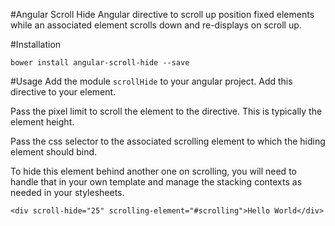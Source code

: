 #Angular Scroll Hide
Angular directive to scroll up position fixed elements while an associated element scrolls down and re-displays on scroll up.

#Installation
```
bower install angular-scroll-hide --save
```

#Usage
Add the module `scrollHide` to your angular project.  Add this directive to your element.

Pass the pixel limit to scroll the element to the directive.  This is typically the 
element height.

Pass the css selector to the associated scrolling element to which the hiding element should bind.

To hide this element behind another one on scrolling, you will need to handle that in your own template and manage the stacking contexts as needed in your stylesheets.

```
<div scroll-hide="25" scrolling-element="#scrolling">Hello World</div>
```
